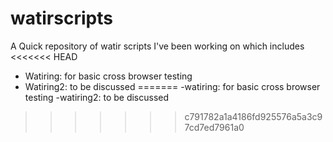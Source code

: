watirscripts
============
A Quick repository of watir scripts I've been working on which includes
<<<<<<< HEAD
- Watiring: for basic cross browser testing
- Watiring2: to be discussed
=======
-watiring: for basic cross browser testing
-watiring2: to be discussed
>>>>>>> c791782a1a4186fd925576a5a3c97cd7ed7961a0
